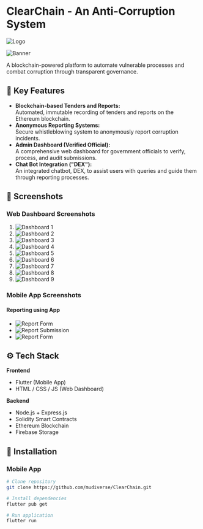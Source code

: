 # ClearChain - An Anti-Corruption System

![Logo](images/logo.jpg "Logo")
<!-- Add your banner image below if desired -->
![Banner](images/banner.jpg "Banner")

A blockchain-powered platform to automate vulnerable processes and combat corruption through transparent governance.

## 🚀 Key Features

- **Blockchain-based Tenders and Reports:**  
  Automated, immutable recording of tenders and reports on the Ethereum blockchain.
- **Anonymous Reporting Systems:**  
  Secure whistleblowing system to anonymously report corruption incidents.
- **Admin Dashboard (Verified Official):**  
  A comprehensive web dashboard for government officials to verify, process, and audit submissions.
- **Chat Bot Integration ("DEX"):**  
  An integrated chatbot, DEX, to assist users with queries and guide them through reporting processes.

## 📸 Screenshots

### Web Dashboard Screenshots
1. ![Dashboard 1](images/web8.png "Dashboard 1")
2. ![Dashboard 2](images/web9.png "Dashboard 2")
3. ![Dashboard 3](images/web3.png "Dashboard 3")
4. ![Dashboard 4](images/web4.png "Dashboard 4")
5. ![Dashboard 5](images/web5.png "Dashboard 5")
6. ![Dashboard 6](images/web6.png "Dashboard 6")
7. ![Dashboard 7](images/web1.png "Dashboard 7")
8. ![Dashboard 8](images/web2.png "Dashboard 8")
9. ![Dashboard 9](images/web3.png "Dashboard 9")

### Mobile App Screenshots

#### Reporting using App
- ![Report Form](images/flutter0.jpg "Landing Page")
- ![Report Submission](images/flutter1.jpg "Report Submission")
- ![Report Form](images/flutter2.jpg "Report Form")


## ⚙️ Tech Stack

**Frontend**  
- Flutter (Mobile App)
- HTML / CSS / JS (Web Dashboard)

**Backend**  
- Node.js + Express.js
- Solidity Smart Contracts
- Ethereum Blockchain
- Firebase Storage

## 📲 Installation

### Mobile App
```bash
# Clone repository
git clone https://github.com/mudiverse/ClearChain.git

# Install dependencies
flutter pub get

# Run application
flutter run
